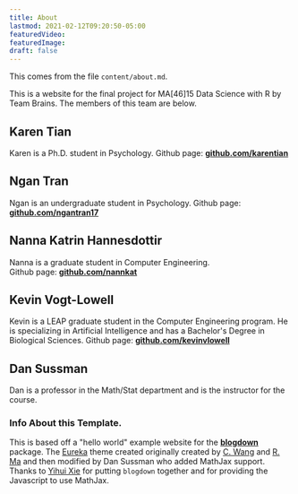 ```yaml
---
title: About
lastmod: 2021-02-12T09:20:50-05:00
featuredVideo:
featuredImage:
draft: false
---
```


This comes from the file `content/about.md`.

This is a website for the final project for MA[46]15 Data Science with R by Team Brains.
The members of this team are below.

## Karen Tian

Karen is a Ph.D. student in Psychology.
Github page: [**github.com/karentian**](https://github.com/karentian)

## Ngan Tran

Ngan is an undergraduate student in Psychology.
Github page: [**github.com/ngantran17**](https://github.com/ngantran17)

## Nanna Katrin Hannesdottir
Nanna is a graduate student in Computer Engineering.\
Github page: [**github.com/nannkat**](https://github.com/nannkat)

## Kevin Vogt-Lowell
Kevin is a LEAP graduate student in the Computer Engineering program. He is specializing in Artificial Intelligence and has a Bachelor's Degree in Biological Sciences.
Github page:
[**github.com/kevinvlowell**](https://github.com/kevinvlowell)

## Dan Sussman

Dan is a professor in the Math/Stat department and is the instructor for the course.



### Info About this Template.

This is based off a "hello world" example website for the [**blogdown**](https://github.com/rstudio/blogdown) package. The [Eureka](https://www.wangchucheng.com/en/docs/eureka/) theme created originally created by  [C. Wang](https://www.wangchucheng.com/zh/) and [R. Ma](https://www.ruiqima.com/zh/) and then modified by Dan Sussman who added MathJax support. Thanks to [Yihui Xie](https://github.com/yihui/) for putting `blogdown` together and for providing the Javascript to use MathJax.